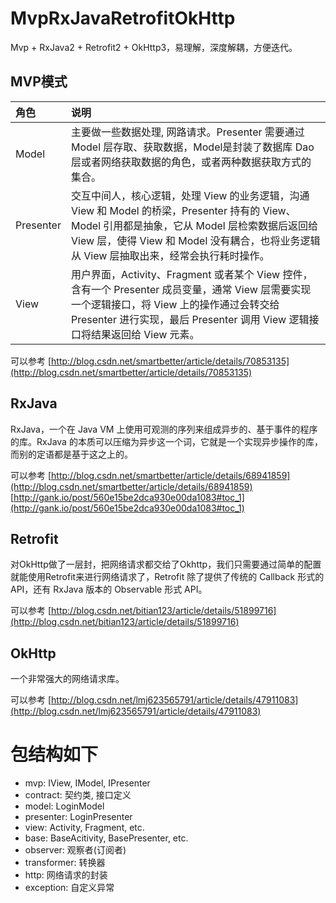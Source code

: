 # MvpRxJavaRetrofitOkHttp

Mvp + RxJava2 + Retrofit2 + OkHttp3，易理解，深度解耦，方便迭代。           

## MVP模式

| 角色 | 说明 |
|:------------- |:------------- |
| Model | 主要做一些数据处理, 网路请求。Presenter 需要通过 Model 层存取、获取数据，Model是封装了数据库 Dao 层或者网络获取数据的角色，或者两种数据获取方式的集合。 |
| Presenter | 交互中间人，核心逻辑，处理 View 的业务逻辑，沟通 View 和 Model 的桥梁，Presenter 持有的 View、Model 引用都是抽象，它从 Model 层检索数据后返回给 View 层，使得 View 和 Model 没有耦合，也将业务逻辑从 View 层抽取出来，经常会执行耗时操作。 |
| View | 用户界面，Activity、Fragment 或者某个 View 控件，含有一个 Presenter 成员变量，通常 View 层需要实现一个逻辑接口，将 View 上的操作通过会转交给 Presenter 进行实现，最后 Presenter 调用 View 逻辑接口将结果返回给 View 元素。 |

可以参考 [http://blog.csdn.net/smartbetter/article/details/70853135](http://blog.csdn.net/smartbetter/article/details/70853135)

## RxJava

RxJava，一个在 Java VM 上使用可观测的序列来组成异步的、基于事件的程序的库。RxJava 的本质可以压缩为异步这一个词，它就是一个实现异步操作的库，而别的定语都是基于这之上的。

可以参考 [http://blog.csdn.net/smartbetter/article/details/68941859](http://blog.csdn.net/smartbetter/article/details/68941859)
[http://gank.io/post/560e15be2dca930e00da1083#toc_1](http://gank.io/post/560e15be2dca930e00da1083#toc_1)

## Retrofit

对OkHttp做了一层封，把网络请求都交给了Okhttp，我们只需要通过简单的配置就能使用Retrofit来进行网络请求了，Retrofit 除了提供了传统的 Callback 形式的 API，还有 RxJava 版本的 Observable 形式 API。

可以参考 [http://blog.csdn.net/bitian123/article/details/51899716](http://blog.csdn.net/bitian123/article/details/51899716)

## OkHttp

一个非常强大的网络请求库。

可以参考 [http://blog.csdn.net/lmj623565791/article/details/47911083](http://blog.csdn.net/lmj623565791/article/details/47911083)

# 包结构如下

- mvp: IView, IModel, IPresenter
- contract: 契约类, 接口定义
- model: LoginModel
- presenter: LoginPresenter
- view: Activity, Fragment, etc.
- base: BaseAcitivity, BasePresenter, etc.
- observer: 观察者(订阅者)
- transformer: 转换器
- http: 网络请求的封装
- exception: 自定义异常
